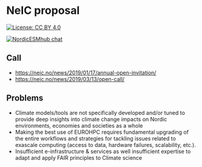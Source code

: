 # NeIC proposal


[![License: CC BY 4.0](https://img.shields.io/badge/License-CC%20BY%204.0-lightgrey.svg)](https://creativecommons.org/licenses/by/4.0/)

[![NordicESMhub chat](https://img.shields.io/badge/zulip-join_chat-brightgreen.svg)](https://nordicesmhub.zulip.org)


## Call

- https://neic.no/news/2019/01/17/annual-open-invitation/
- https://neic.no/news/2019/03/13/open-call/

## Problems


- Climate models/tools are not specifically developed and/or tuned to provide deep insights into climate change impacts on Nordic environments, economies and societies as a whole
- Making the best use of EUROHPC requires fundamental upgrading of the entire workflows and strategies for tackling issues related to exascale computing (access to data, hardware failures, scalability, etc.).
- Insufficient e-infrastructure & services as well insufficient expertise to adapt and apply FAIR principles to Climate science

